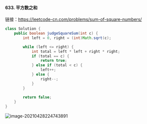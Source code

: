 #### 633. 平方数之和

链接：https://leetcode-cn.com/problems/sum-of-square-numbers/

```java
class Solution {
    public boolean judgeSquareSum(int c) {
        int left = 0, right = (int)Math.sqrt(c);

        while (left <= right) {
            int total = left * left + right * right;
            if (total == c) {
                return true;
            } else if (total < c) {
                left++;
            } else {
                right--;
            }
        }
        
        return false;
    }
}
```

![image-20210428224743891](C:\Users\lxp\AppData\Roaming\Typora\typora-user-images\image-20210428224743891.png)